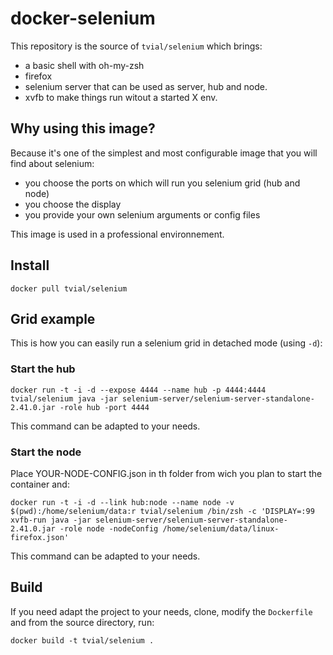 docker-selenium
===============

This repository is the source of `tvial/selenium` which brings:    
- a basic shell with oh-my-zsh  
- firefox  
- selenium server that can be used as server, hub and node.  
- xvfb to make things run witout a started X env.    

## Why using this image?

Because it's one of the simplest and most configurable image that you will find about selenium:  
- you choose the ports on which will run you selenium grid (hub and node)  
- you choose the display  
- you provide your own selenium arguments or config files  

This image is used in a professional environnement.

## Install

    docker pull tvial/selenium

## Grid example

This is how you can easily run a selenium grid in detached mode (using `-d`):  

### Start the hub

    docker run -t -i -d --expose 4444 --name hub -p 4444:4444 tvial/selenium java -jar selenium-server/selenium-server-standalone-2.41.0.jar -role hub -port 4444

This command can be adapted to your needs.

### Start the node

Place YOUR-NODE-CONFIG.json in th folder from wich you plan to start the container and:

    docker run -t -i -d --link hub:node --name node -v $(pwd):/home/selenium/data:r tvial/selenium /bin/zsh -c 'DISPLAY=:99 xvfb-run java -jar selenium-server/selenium-server-standalone-2.41.0.jar -role node -nodeConfig /home/selenium/data/linux-firefox.json'

This command can be adapted to your needs.

## Build

If you need adapt the project to your needs, clone, modify the `Dockerfile` and from the source directory, run:

    docker build -t tvial/selenium .

